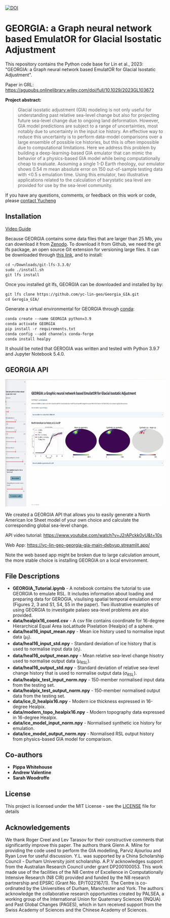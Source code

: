 [![DOI](https://zenodo.org/badge/DOI/10.5281/zenodo.7957644.svg)](https://zenodo.org/record/8356229) 
# GEORGIA: a Graph neural network based EmulatOR for Glacial Isostatic Adjustment

This repository contains the Python code base for Lin et al., 2023: "GEORGIA: a Graph neural network based EmulatOR for Glacial Isostatic Adjustment".


Paper in GRL: https://agupubs.onlinelibrary.wiley.com/doi/full/10.1029/2023GL103672

**Project abstract:**
> Glacial isostatic adjustment (GIA) modeling is not only useful for understanding past relative sea-level change but also for projecting future sea-level change due to ongoing land deformation. However, GIA model predictions are subject to a range of uncertainties, most notably due to uncertainty in the input ice history. An effective way to reduce this uncertainty is to perform data-model comparisons over a large ensemble of possible ice histories, but this is often impossible due to computational limitations. Here we address this problem by building a deep-learning-based GIA emulator that can mimic the behavior of a physics-based GIA model while being computationally cheap to evaluate. Assuming a single 1-D Earth rheology, our emulator shows 0.54 m mean absolute error on 150 out-of-sample testing data with <0.5 s emulation time. Using this emulator, two illustrative applications related to the calculation of barystatic sea level are provided for use by the sea-level community.

If you have any questions, comments, or feedback on this work or code, please [contact Yucheng](mailto:yc.lin@rutgers.edu)

## Installation
[Video Guide](https://www.youtube.com/watch?v=qd2kSepYVuU)

Because GEORGIA contains some data files that are larger than 25 Mb, you can download it from [Zenodo](https://zenodo.org/record/8356229). To download it from Github, we need the git lfs package, an open source Git extension for versioning large files. It can be downloaded through [this link](https://git-lfs.com/), and to install:
```
cd ~/Downloads/git-lfs-3.3.0/
sudo ./install.sh
git lfs install
```
Once you installed git lfs, GEORGIA can be downloaded and installed by by:
```
git lfs clone https://github.com/yc-lin-geo/Georgia_GIA.git
cd Gerogia_GIA/
```
Generate a virtual environmental for GEORGIA through [conda](https://conda.io/projects/conda/en/latest/user-guide/install/index.html):
```
conda create --name GEORGIA python=3.9
conda activate GEORGIA
pip install -r requirements.txt
conda config --add channels conda-forge
conda install healpy
```

It should be noted that GEROGIA was written and tested with Python 3.9.7 and Jupyter Notebook 5.4.0. 

## GEORGIA API

<img src="https://github.com/yc-lin-geo/Georgia_GIA/blob/master/data/API.png " width="1000" height="400">

We created a GEORGIA API that allows you to easily generate a North American Ice Sheet model of your own choice and calculate the corresponding global sea-level change. 

API video tutorial: https://www.youtube.com/watch?v=J2rAPckk0yU&t=10s

Web App: https://yc-lin-geo-georgia-gia-main-debyup.streamlit.app/

Note the web based app might be broken due to large calculation amount, the more stable choice is installing GEORGIA on a local environment.

## File Descriptions
* **GEORGIA_Tutorial.ipynb** - A notebook contains the tutorial to use GEORGIA to emulate RSL. It includes information about loading and preparing data for GEROGIA, visulising spatial temporal emulation error (Figures 2, 3 and S1, S4, S5 in the paper). Two illustrative examples of using GEORGIA to investigate palaeo sea-level problems are also provided. 
* **data/healpix16_coord.csv** - A csv file contains coordinate for 16-degree Hierarchical Equal Area isoLatitude Pixelation (Healpix) of a sphere.
* **data/heal16_input_mean.npy** - Mean ice history used to normalise input data ($\mu_{I}$).
* **data/heal16_input_std.npy** - Standard deviation of ice history that is used to normalise input data ($\sigma_{I}$).
* **data/heal16_output_mean.npy** - Mean relative sea-level change hisotry used to normalise output data ($\mu_{RSL}$).
* **data/heal16_output_std.npy** - Standard deviation of relative sea-level change history that is used to normalise output data ($\sigma_{RSL}$).
* **data/healpix_test_input_norm.npy** - 150-member normalised input data from the testing set.
* **data/healpix_test_output_norm.npy** - 150-member normalised output data from the testing set.
* **data/ice_0_healpix16.npy** - Modern ice thickness expressed in 16-degree Healpix.
* **data/modern_topo_healpix16.npy** - Modern topography data expressed in 16-degree Healpix.
* **data/ice_model_input_norm.npy** - Normalised synthetic ice history for emulation.
* **data/ice_model_output_norm.npy** - Normalised RSL output history from physics-based GIA model for comparison. 


## Co-authors
* **Pippa Whitehouse**
* **Andrew Valentine**
* **Sarah Woodroffe**

## License

This project is licensed under the MIT License - see the [LICENSE](./LICENSE) file for details

## Acknowledgements
We thank Roger Creel and Lev Tarasov for their constructive comments that significantly improve this paper. The authors thank Glenn A. Milne for providing the code used to perform the GIA modelling, Parviz Ajourlou and Ryan Love for useful discussion. Y.L. was supported by a China Scholarship Council - Durham University joint scholarship. A.P.V acknowledges support from the Australian Research Council under grant DP200100053. This work made use of the facilities of the N8 Centre of Excellence in Computationally Intensive Research (N8 CIR) provided and funded by the N8 research partnership and EPSRC (Grant No. EP/T022167/1). The Centre is co-ordinated by the Universities of Durham, Manchester and York. The authors acknowledge the collaborative research opportunities created by PALSEA, a working group of the International Union for Quaternary Sciences (INQUA) and Past Global Changes (PAGES), which in turn received support from the Swiss Academy of Sciences and the Chinese Academy of Sciences. 
